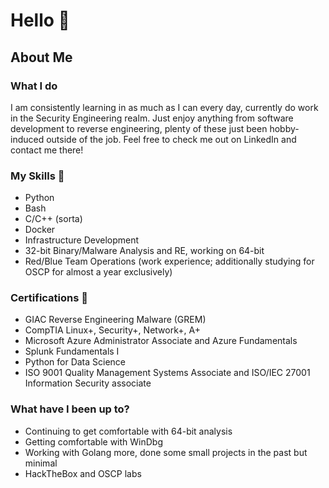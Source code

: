 # Hello 👋

## About Me
### What I do
I am consistently learning in as much as I can every day, currently do work in the Security Engineering realm. Just enjoy anything from software development to reverse engineering, plenty of these just been hobby-induced outside of the job. Feel free to check me out on LinkedIn and contact me there!

### My Skills 🐍
- Python
- Bash
- C/C++ (sorta)
- Docker
- Infrastructure Development
- 32-bit Binary/Malware Analysis and RE, working on 64-bit
- Red/Blue Team Operations (work experience; additionally studying for OSCP for almost a year exclusively)

### Certifications 🥇
- GIAC Reverse Engineering Malware (GREM)
- CompTIA Linux+, Security+, Network+, A+
- Microsoft Azure Administrator Associate and Azure Fundamentals
- Splunk Fundamentals I
- Python for Data Science
- ISO 9001 Quality Management Systems Associate and ISO/IEC 27001 Information Security associate

### What have I been up to?
- Continuing to get comfortable with 64-bit analysis
- Getting comfortable with WinDbg
- Working with Golang more, done some small projects in the past but minimal
- HackTheBox and OSCP labs

